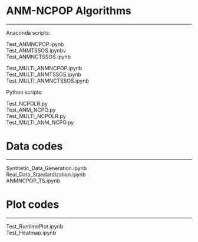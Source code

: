 # ANM-NCPOP Algorithms<br>
-----------------------------------------------------------------------------------------------------------------------------------------------------------------------
Anaconda scripts:

Test_ANMNCPOP.ipynb<br>
Test_ANMTSSOS.ipynbv<br>
Test_ANMNCTSSOS.ipynb<br>

Test_MULTI_ANMNCPOP.ipynb<br>
Test_MULTI_ANMTSSOS.ipynb<br>
Test_MULTI_ANMNCTSSOS.ipynb<br>

Python scripts:

Test_NCPOLR.py<br>
Test_ANM_NCPO.py<br>
Test_MULTI_NCPOLR.py<br>
Test_MULTI_ANM_NCPO.py<br>

# Data codes<br>
-----------------------------------------------------------------------------------------------------------------------------------------------------------------------
Synthetic_Data_Generation.ipynb<br>
Real_Data_Standardization.ipynb<br>
ANMNCPOP_TS.ipynb<br> 

# Plot codes<br>
-----------------------------------------------------------------------------------------------------------------------------------------------------------------------
Test_RuntimePlot.ipynb<br>
Test_Heatmap.ipynb<br>
